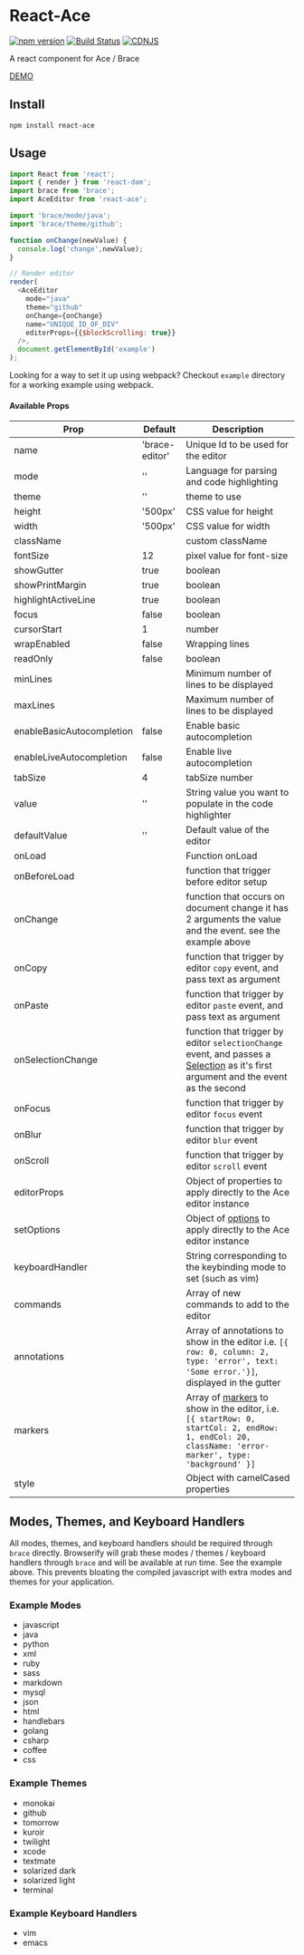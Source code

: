 # React-Ace

[![npm version](https://badge.fury.io/js/react-ace.svg)](http://badge.fury.io/js/react-ace)
[![Build Status](https://travis-ci.org/securingsincity/react-ace.svg)](https://travis-ci.org/securingsincity/react-ace)
[![CDNJS](https://img.shields.io/cdnjs/v/react-ace.svg)](https://cdnjs.com/libraries/react-ace)

A react component for Ace / Brace

[DEMO](http://securingsincity.github.io/react-ace/)

## Install

`npm install react-ace`

## Usage

```javascript
import React from 'react';
import { render } from 'react-dom';
import brace from 'brace';
import AceEditor from 'react-ace';

import 'brace/mode/java';
import 'brace/theme/github';

function onChange(newValue) {
  console.log('change',newValue);
}

// Render editor
render(
  <AceEditor
    mode="java"
    theme="github"
    onChange={onChange}
    name="UNIQUE_ID_OF_DIV"
    editorProps={{$blockScrolling: true}}
  />,
  document.getElementById('example')
);
```

Looking for a way to set it up using webpack? Checkout `example` directory for a working example using webpack.


#### Available Props

|Prop|Default|Description|
|-----|------|----------|
|name| 'brace-editor'| Unique Id to be used for the editor|
|mode| ''| Language for parsing and code highlighting|
|theme| ''| theme to use|
|height| '500px'| CSS value for height|
|width| '500px'| CSS value for width|
|className| | custom className|
|fontSize| 12| pixel value for font-size|
|showGutter| true| boolean|
|showPrintMargin| true| boolean|
|highlightActiveLine| true| boolean|
|focus| false| boolean|
|cursorStart| 1| number|
|wrapEnabled| false| Wrapping lines|
|readOnly| false| boolean|
|minLines| | Minimum number of lines to be displayed|
|maxLines| | Maximum number of lines to be displayed|
|enableBasicAutocompletion| false| Enable basic autocompletion|
|enableLiveAutocompletion| false| Enable live autocompletion|
|tabSize| 4| tabSize number|
|value | ''| String value you want to populate in the code highlighter|
|defaultValue | ''| Default value of the editor|
|onLoad| | Function onLoad|
|onBeforeLoad| | function that trigger before editor setup|
|onChange| | function that occurs on document change it has 2 arguments the value and the event. see the example above|
|onCopy| | function that trigger by editor `copy` event, and pass text as argument|
|onPaste| | function that trigger by editor `paste` event, and pass text as argument|
|onSelectionChange| | function that trigger by editor `selectionChange` event, and passes a [Selection](https://ace.c9.io/#nav=api&api=selection) as it's first argument and the event as the second|
|onFocus| | function that trigger by editor `focus` event|
|onBlur| | function that trigger by editor `blur` event|
|onScroll| | function that trigger by editor `scroll` event|
|editorProps| | Object of properties to apply directly to the Ace editor instance|
|setOptions| | Object of [options](https://github.com/ajaxorg/ace/wiki/Configuring-Ace) to apply directly to the Ace editor instance|
|keyboardHandler| | String corresponding to the keybinding mode to set (such as vim)|
|commands| | Array of new commands to add to the editor
|annotations| | Array of annotations to show in the editor i.e. `[{ row: 0, column: 2, type: 'error', text: 'Some error.'}]`, displayed in the gutter|
|markers| | Array of [markers](https://ace.c9.io/api/edit_session.html#EditSession.addMarker) to show in the editor, i.e. `[{ startRow: 0, startCol: 2, endRow: 1, endCol: 20, className: 'error-marker', type: 'background' }]`|
|style| | Object with camelCased properties |

## Modes, Themes, and Keyboard Handlers

All modes, themes, and keyboard handlers should be required through ```brace``` directly.  Browserify will grab these modes / themes / keyboard handlers through ```brace``` and will be available at run time.  See the example above.  This prevents bloating the compiled javascript with extra modes and themes for your application.

### Example Modes

* javascript
* java
* python
* xml
* ruby
* sass
* markdown
* mysql
* json
* html
* handlebars
* golang
* csharp
* coffee
* css

### Example Themes

* monokai
* github
* tomorrow
* kuroir
* twilight
* xcode
* textmate
* solarized dark
* solarized light
* terminal

### Example Keyboard Handlers

* vim
* emacs
